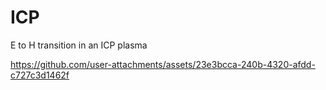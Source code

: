 # ICP

E to H transition in an ICP plasma



https://github.com/user-attachments/assets/23e3bcca-240b-4320-afdd-c727c3d1462f

